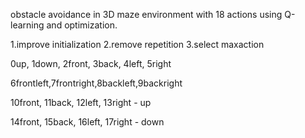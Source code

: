 obstacle avoidance in 3D maze environment with 18 actions using Q-learning and optimization.

1.improve initialization
2.remove repetition
3.select maxaction

0up, 1down, 2front, 3back, 4left, 5right

6frontleft,7frontright,8backleft,9backright

10front,   11back,     12left,   13right  - up

14front,   15back,     16left,   17right  - down
